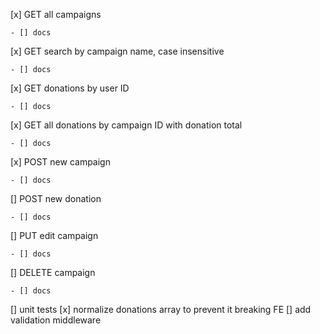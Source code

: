 [x] GET all campaigns

    - [] docs

[x] GET search by campaign name, case insensitive

    - [] docs

[x] GET donations by user ID

    - [] docs

[x] GET all donations by campaign ID with donation total

    - [] docs

[x] POST new campaign

    - [] docs

[] POST new donation

    - [] docs

[] PUT edit campaign

    - [] docs

[] DELETE campaign

    - [] docs

[] unit tests
[x] normalize donations array to prevent it breaking FE
[] add validation middleware
